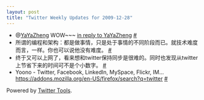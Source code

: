 ```yaml
---
layout: post
title: "Twitter Weekly Updates for 2009-12-28"
---
```


<ul class="aktt_tweet_digest">
	<li>@<a href="http://twitter.com/YaYaZheng">YaYaZheng</a> WOW~~~ <a href="http://twitter.com/YaYaZheng/statuses/4467822814">in reply to YaYaZheng</a> <a href="http://twitter.com/Joshua_C/statuses/7118009292">#</a></li>
	<li>所谓的编程和架构：都是做事情，只是处于事情的不同阶段而已。就技术难度而言，一样。你也可以说他没有难度。 <a href="http://twitter.com/Joshua_C/statuses/7001694475">#</a></li>
	<li>终于又可以上网了，看来想和twitter保持同步是很难的。同时也发现从twitter 上节省下来的时间可不是个小数字。 <a href="http://twitter.com/Joshua_C/statuses/6985116712">#</a></li>
	<li>Yoono - Twitter, Facebook, LinkedIn, MySpace, Flickr, IM... <a href="https://addons.mozilla.org/en-US/firefox/search?q=twitter" rel="nofollow">https://addons.mozilla.org/en-US/firefox/search?q=twitter</a> <a href="http://twitter.com/Joshua_C/statuses/6922877901">#</a></li>
</ul>
<p class="aktt_credit">Powered by <a href="http://alexking.org/projects/wordpress">Twitter Tools</a>.</p>